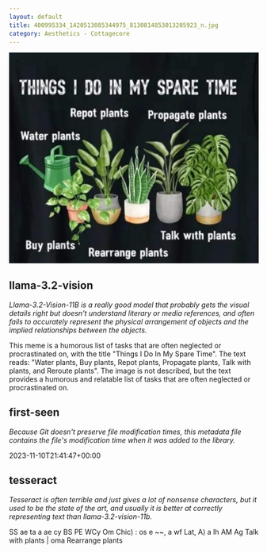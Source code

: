 ```yaml
---
layout: default
title: 400995334_1420513085344975_8130814853013205923_n.jpg
category: Aesthetics - Cottagecore
---
```


<div markdown="0"><a href="400995334_1420513085344975_8130814853013205923_n.jpg"><img class="photo" src="400995334_1420513085344975_8130814853013205923_n.jpg" /></a>

<h2>llama-3.2-vision</h2>
<p><i>Llama-3.2-Vision-11B is a really good model that probably gets the visual details right but doesn't understand literary or media references, and often fails to accurately represent the physical arrangement of objects and the implied relationships between the objects.</i></p>
<p>This meme is a humorous list of tasks that are often neglected or procrastinated on, with the title &quot;Things I Do In My Spare Time&quot;. The text reads: &quot;Water plants, Buy plants, Repot plants, Propagate plants, Talk with plants, and Reroute plants&quot;. The image is not described, but the text provides a humorous and relatable list of tasks that are often neglected or procrastinated on.</p>

<h2>first-seen</h2>
<p><i>Because Git doesn't preserve file modification times, this metadata file contains the file's modification time when it was added to the library.</i></p>
<p>2023-11-10T21:41:47+00:00</p>

<h2>tesseract</h2>
<p><i>Tesseract is often terrible and just gives a lot of nonsense characters, but it used to be the state of the art, and usually it is better at correctly representing text than llama-3.2-vision-11b.</i></p>
<p>SS ae ta a ae cy BS PE WCy Om Chic) : os e ~~, a wf Lat, A) a Ih AM Ag Talk with plants | oma Rearrange plants</p>

</div>

